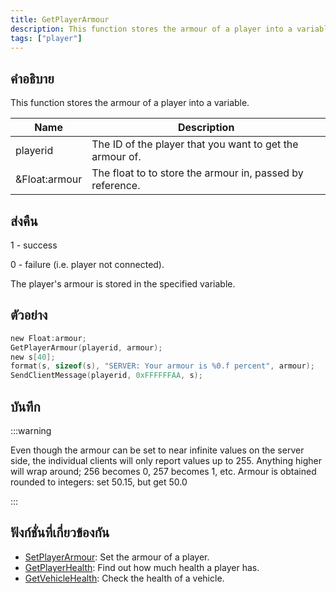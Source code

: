 ```yaml
---
title: GetPlayerArmour
description: This function stores the armour of a player into a variable.
tags: ["player"]
---
```


## คำอธิบาย

This function stores the armour of a player into a variable.

| Name          | Description                                               |
| ------------- | --------------------------------------------------------- |
| playerid      | The ID of the player that you want to get the armour of.  |
| &Float:armour | The float to to store the armour in, passed by reference. |

## ส่งคืน

1 - success

0 - failure (i.e. player not connected).

The player's armour is stored in the specified variable.

## ตัวอย่าง

```c
new Float:armour;
GetPlayerArmour(playerid, armour);
new s[40];
format(s, sizeof(s), "SERVER: Your armour is %0.f percent", armour);
SendClientMessage(playerid, 0xFFFFFFAA, s);
```

## บันทึก

:::warning

Even though the armour can be set to near infinite values on the server side, the individual clients will only report values up to 255. Anything higher will wrap around; 256 becomes 0, 257 becomes 1, etc. Armour is obtained rounded to integers: set 50.15, but get 50.0

:::

## ฟังก์ชั่นที่เกี่ยวข้องกัน

- [SetPlayerArmour](../functions/SetPlayerArmour): Set the armour of a player.
- [GetPlayerHealth](../functions/GetPlayerHealth): Find out how much health a player has.
- [GetVehicleHealth](../functions/GetVehicleHealth): Check the health of a vehicle.
